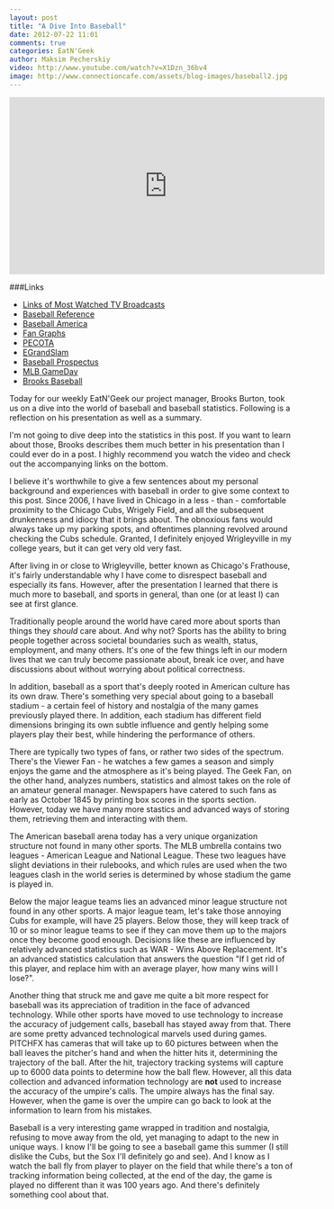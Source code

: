 ```yaml
---
layout: post
title: "A Dive Into Baseball"
date: 2012-07-22 11:01
comments: true
categories: EatN'Geek
author: Maksim Pecherskiy
video: http://www.youtube.com/watch?v=X1Dzn_36bv4
image: http://www.connectioncafe.com/assets/blog-images/baseball2.jpg
---
```


<iframe width="560" height="315" src="http://www.youtube.com/embed/X1Dzn_36bv4" frameborder="0" allowfullscreen></iframe>

###Links
* [Links of Most Watched TV Broadcasts](http://en.wikipedia.org/wiki/List_of_most_watched_television_broadcasts)  
* [Baseball Reference](http://www.baseball-reference.com)  
* [Baseball America](http://www.baseballamerica.com/today)
* [Fan Graphs](http://www.fangraphs.com/)
* [PECOTA](http://en.wikipedia.org/wiki/PECOTA)
* [EGrandSlam](http://egrandslam.com/)
* [Baseball Prospectus](http://www.baseballprospectus.com/)
* [MLB GameDay](http://mlb.mlb.com/mlb/gameday/index.jsp?gid=2012_07_22_chamlb_detmlb_1&mode=gameday)
* [Brooks Baseball](http://brooksbaseball.net)  


Today for our weekly EatN'Geek our project manager, Brooks Burton, took us on a dive into the world of baseball and baseball statistics. Following is a reflection on his presentation as well as a summary.

I'm not going to dive deep into the statistics in this post. If you want to learn about those, Brooks describes them much better in his presentation than I could ever do in a post.  I highly recommend you watch the video and check out the accompanying links on the bottom.  

I believe it's worthwhile to give a few sentences about my personal background and experiences with baseball in order to give some context to this post.  Since 2006, I have lived in Chicago in a less - than - comfortable proximity to the Chicago Cubs, Wrigely Field, and all the subsequent drunkenness and idiocy that it brings about. The obnoxious fans would always take up my parking spots, and oftentimes planning revolved around checking the Cubs schedule. Granted, I definitely enjoyed Wrigleyville in my college years, but it can get very old very fast.

After living in or close to Wrigleyville, better known as Chicago's Frathouse, it's fairly understandable why I have come to disrespect baseball and especially its fans.  However, after the presentation I learned that there is much more to baseball, and sports in general, than one (or at least I) can see at first glance.

Traditionally people around the world have cared more about sports than things they *should* care about.  And why not? Sports has the ability to bring people together across societal boundaries such as wealth, status, employment, and many others.  It's one of the few things left in our modern lives that we can truly become passionate about, break ice over, and have discussions about without worrying about political correctness.

In addition, baseball as a sport that's deeply rooted in American culture has its own draw.  There's something very special about going to a baseball stadium - a certain feel of history and nostalgia of the many games previously played there. In addition, each stadium has different field dimensions bringing its own subtle influence and gently helping some players play their best, while hindering the performance of others.

There are typically two types of fans, or rather two sides of the spectrum. There's the Viewer Fan - he watches a few games a season and simply enjoys the game and the atmosphere as it's being played. The Geek Fan, on the other hand, analyzes numbers, statistics and almost takes on the role of an amateur general manager.  Newspapers have catered to such fans as early as October 1845 by printing box scores in the sports section.  However, today we have many more stastics and advanced ways of storing them, retrieving them and interacting with them.


The American baseball arena today has a very unique organization structure not found in many other sports.  The MLB umbrella contains two leagues - American League and National League. These two leagues have slight deviations in their rulebooks, and which rules are used when the two leagues clash in the world series is determined by whose stadium the game is played in.

Below the major league teams lies an advanced minor league structure not found in any other sports. A major league team, let's take those annoying Cubs for example, will have 25 players. Below those, they will keep track of 10 or so minor league teams to see if they can move them up to the majors once they become good enough. Decisions like these are influenced by relatively advanced statistics such as WAR - Wins Above Replacement.  It's an advanced statistics calculation that answers the question "If I get rid of this player, and replace him with an average player, how many wins will I lose?". 

Another thing that struck me and gave me quite a bit more respect for baseball was its appreciation of tradition in the face of advanced technology.  While other sports have moved to use technology to increase the accuracy of judgement calls, baseball has stayed away from that.  There are some pretty advanced technological marvels used during games. PITCHFX has cameras that will take up to 60 pictures between when the ball leaves the pitcher's hand and when the hitter hits it, determining the trajectory of the ball. After the hit, trajectory tracking systems will capture up to 6000 data points to determine how the ball flew.  However, all this data collection and advanced information technology are **not** used to increase the accuracy of the umpire's calls. The umpire always has the final say.  However, when the game is over the umpire can go back to look at the information to learn from his mistakes.  

Baseball is a very interesting game wrapped in tradition and nostalgia, refusing to move away from the old, yet managing to adapt to the new in unique ways.  I know I'll be going to see a baseball game this summer (I still dislike the Cubs, but the Sox I'll definitely go and see).  And I know as I watch the ball fly from player to player on the field that while there's a ton of tracking information being collected, at the end of the day, the game is played no different than it was 100 years ago.  And there's definitely something cool about that.



